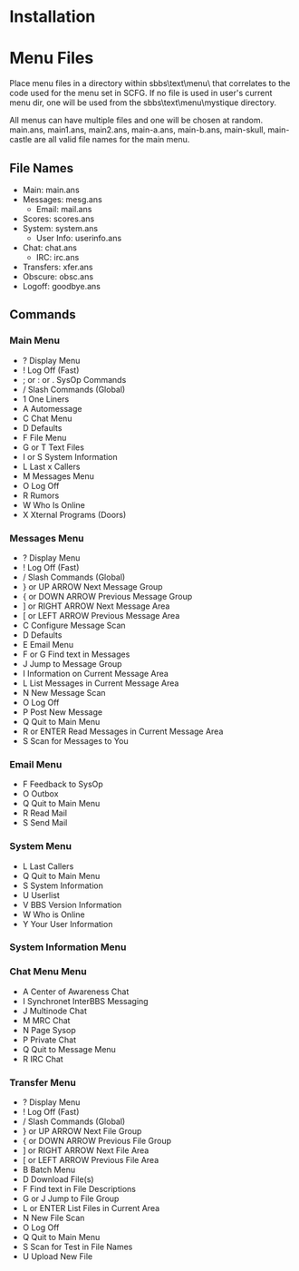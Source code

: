 # Installation

# Menu Files
Place menu files in a directory within sbbs\text\menu\ that correlates to the code used for the menu set in SCFG. If no file is used in user's current menu dir, one will be used from the sbbs\text\menu\mystique directory.

All menus can have multiple files and one will be chosen at random. main.ans, main1.ans, main2.ans, main-a.ans, main-b.ans, main-skull, main-castle are all valid file names for the main menu.

## File Names

* Main: main.ans
* Messages: mesg.ans
  * Email: mail.ans
* Scores: scores.ans
* System: system.ans
  * User Info: userinfo.ans
* Chat: chat.ans
  * IRC: irc.ans
* Transfers: xfer.ans
* Obscure: obsc.ans
* Logoff: goodbye.ans

## Commands
### Main Menu
* ? Display Menu 
* ! Log Off (Fast)
* ; or : or . SysOp Commands
* / Slash Commands (Global)
* 1 One Liners
* A Automessage
* C Chat Menu
* D Defaults
* F File Menu
* G or T Text Files
* I or S System Information
* L Last x Callers
* M Messages Menu
* O Log Off
* R Rumors
* W Who Is Online
* X Xternal Programs (Doors)

### Messages Menu
* ? Display Menu 
* ! Log Off (Fast)
* / Slash Commands (Global)
* } or UP ARROW Next Message Group
* { or DOWN ARROW Previous Message Group
* ] or RIGHT ARROW Next Message Area
* [ or LEFT ARROW Previous Message Area
* C Configure Message Scan
* D Defaults
* E Email Menu
* F or G Find text in Messages
* J Jump to Message Group
* I Information on Current Message Area
* L List Messages in Current Message Area
* N New Message Scan
* O Log Off
* P Post New Message
* Q Quit to Main Menu
* R or ENTER Read Messages in Current Message Area
* S Scan for Messages to You

### Email Menu
* F Feedback to SysOp
* O Outbox
* Q Quit to Main Menu
* R Read Mail
* S Send Mail

### System Menu
* L Last Callers
* Q Quit to Main Menu
* S System Information
* U Userlist
* V BBS Version Information
* W Who is Online
* Y Your User Information

### System Information Menu

### Chat Menu Menu
* A Center of Awareness Chat
* I Synchronet InterBBS Messaging
* J Multinode Chat
* M MRC Chat
* N Page Sysop
* P Private Chat
* Q Quit to Message Menu
* R IRC Chat

### Transfer Menu
* ? Display Menu 
* ! Log Off (Fast)
* / Slash Commands (Global)
* } or UP ARROW Next File Group
* { or DOWN ARROW Previous File Group
* ] or RIGHT ARROW Next File Area
* [ or LEFT ARROW Previous File Area
* B Batch Menu
* D Download File(s)
* F Find text in File Descriptions
* G or J Jump to File Group
* L or ENTER List Files in Current Area
* N New File Scan
* O Log Off
* Q Quit to Main Menu
* S Scan for Test in File Names
* U Upload New File

